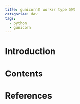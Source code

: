 ```yaml
---
title: gunicorn의 worker type 설정
categories: dev
tags:
  - python
  - gunicorn
---
```

> 

# Introduction


# Contents

# References